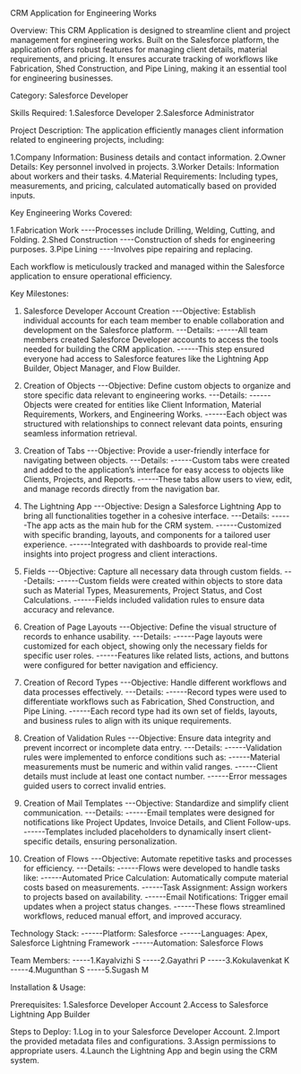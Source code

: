 


CRM Application for Engineering Works

Overview:
This CRM Application is designed to streamline client and project management for engineering works. Built on the Salesforce platform, the application offers robust features for managing client details, material requirements, and pricing. It ensures accurate tracking of workflows like Fabrication, Shed Construction, and Pipe Lining, making it an essential tool for engineering businesses.

Category:
Salesforce Developer

Skills Required:
1.Salesforce Developer
2.Salesforce Administrator

Project Description:
The application efficiently manages client information related to engineering projects, including:

1.Company Information: Business details and contact information.
2.Owner Details: Key personnel involved in projects.
3.Worker Details: Information about workers and their tasks.
4.Material Requirements: Including types, measurements, and pricing, calculated automatically based on provided inputs.

Key Engineering Works Covered:

1.Fabrication Work
----Processes include Drilling, Welding, Cutting, and Folding.
2.Shed Construction
----Construction of sheds for engineering purposes.
3.Pipe Lining
----Involves pipe repairing and replacing.
    
Each workflow is meticulously tracked and managed within the Salesforce application to ensure operational efficiency.

Key Milestones:

1. Salesforce Developer Account Creation
---Objective: Establish individual accounts for each team member to enable collaboration and development on the Salesforce platform.
---Details:
------All team members created Salesforce Developer accounts to access the tools needed for building the CRM application.
------This step ensured everyone had access to Salesforce features like the Lightning App Builder, Object Manager, and Flow Builder.
   
2. Creation of Objects
---Objective: Define custom objects to organize and store specific data relevant to engineering works.
---Details:
------Objects were created for entities like Client Information, Material Requirements, Workers, and Engineering Works.
------Each object was structured with relationships to connect relevant data points, ensuring seamless information retrieval.
   
3. Creation of Tabs
---Objective: Provide a user-friendly interface for navigating between objects.
---Details:
------Custom tabs were created and added to the application’s interface for easy access to objects like Clients, Projects, and Reports.
------These tabs allow users to view, edit, and manage records directly from the navigation bar.
   
4. The Lightning App
---Objective: Design a Salesforce Lightning App to bring all functionalities together in a cohesive interface.
---Details:
------The app acts as the main hub for the CRM system.
------Customized with specific branding, layouts, and components for a tailored user experience.
------Integrated with dashboards to provide real-time insights into project progress and client interactions.
   
5. Fields
---Objective: Capture all necessary data through custom fields.
---Details:
------Custom fields were created within objects to store data such as Material Types, Measurements, Project Status, and Cost Calculations.
------Fields included validation rules to ensure data accuracy and relevance.
   
6. Creation of Page Layouts
---Objective: Define the visual structure of records to enhance usability.
---Details:
------Page layouts were customized for each object, showing only the necessary fields for specific user roles.
------Features like related lists, actions, and buttons were configured for better navigation and efficiency.
    
7. Creation of Record Types
---Objective: Handle different workflows and data processes effectively.
---Details:
------Record types were used to differentiate workflows such as Fabrication, Shed Construction, and Pipe Lining.
------Each record type had its own set of fields, layouts, and business rules to align with its unique requirements.
    
8. Creation of Validation Rules
---Objective: Ensure data integrity and prevent incorrect or incomplete data entry.
---Details:
------Validation rules were implemented to enforce conditions such as:
------Material measurements must be numeric and within valid ranges.
------Client details must include at least one contact number.
------Error messages guided users to correct invalid entries.
    
9. Creation of Mail Templates
---Objective: Standardize and simplify client communication.
---Details:
------Email templates were designed for notifications like Project Updates, Invoice Details, and Client Follow-ups.
------Templates included placeholders to dynamically insert client-specific details, ensuring personalization.
    
10. Creation of Flows
---Objective: Automate repetitive tasks and processes for efficiency.
---Details:
------Flows were developed to handle tasks like:
------Automated Price Calculation: Automatically compute material costs based on measurements.
------Task Assignment: Assign workers to projects based on availability.
------Email Notifications: Trigger email updates when a project status changes.
------These flows streamlined workflows, reduced manual effort, and improved accuracy.

Technology Stack:
------Platform: Salesforce
------Languages: Apex, Salesforce Lightning Framework
------Automation: Salesforce Flows


Team Members:
-----1.Kayalvizhi S
-----2.Gayathri P
-----3.Kokulavenkat K
-----4.Mugunthan S
-----5.Sugash M

Installation & Usage:

Prerequisites:
1.Salesforce Developer Account
2.Access to Salesforce Lightning App Builder

Steps to Deploy:
1.Log in to your Salesforce Developer Account.
2.Import the provided metadata files and configurations.
3.Assign permissions to appropriate users.
4.Launch the Lightning App and begin using the CRM system.
